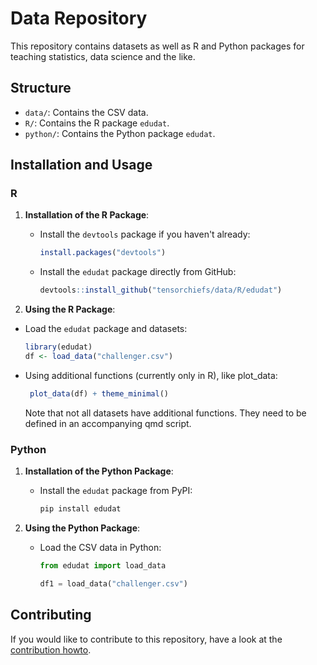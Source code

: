 # Data Repository

This repository contains datasets as well as R and Python packages for teaching statistics, data science and the like.

## Structure

- `data/`: Contains the CSV data.
- `R/`: Contains the R package `edudat`.
- `python/`: Contains the Python package `edudat`.

## Installation and Usage

### R

1. **Installation of the R Package**:
   - Install the `devtools` package if you haven't already:
     ```R
     install.packages("devtools")
     ```

   - Install the `edudat` package directly from GitHub:
     ```R
     devtools::install_github("tensorchiefs/data/R/edudat")
     ```

2. **Using the R Package**:
  - Load the `edudat` package and datasets:
     ```R
     library(edudat)
     df <- load_data("challenger.csv")
     ```
  - Using additional functions (currently only in R), like plot_data:
     ```R
      plot_data(df) + theme_minimal()
     ```
     Note that not all datasets have additional functions. They need to be defined in an accompanying qmd script.  

### Python

1. **Installation of the Python Package**:
   - Install the `edudat` package from PyPI:
     ```bash
     pip install edudat
     ```

2. **Using the Python Package**:
   - Load the CSV data in Python:
     ```python
     from edudat import load_data

     df1 = load_data("challenger.csv")
     ```

## Contributing

If you would like to contribute to this repository, have a look at the [contribution howto](CONTRIBUTING.md).


